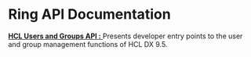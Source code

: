# Ring API Documentation

[ **HCL Users and Groups API :** ](https://HCL-TECH-SOFTWARE.github.io/experience-api-documentation/users-api) Presents developer entry points to the user and group management functions of HCL DX 9.5.